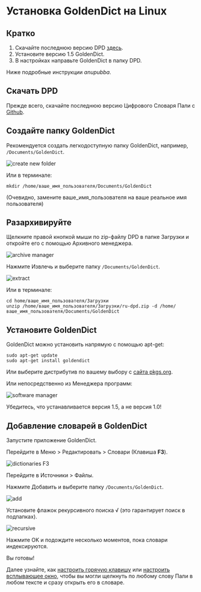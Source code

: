 # Установка GoldenDict на Linux

## Кратко

1. Скачайте последнюю версию DPD [здесь](https://github.com/digitalpalidictionary/rus-release/releases).
2. Установите версию 1.5 GoldenDict.
3. В настройках направьте GoldenDict в папку DPD.

Ниже подробные инструкции *anupubba*.

## Скачать DPD

Прежде всего, скачайте последнюю версию Цифрового Словаря Пали с [Github](https://github.com/digitalpalidictionary/rus-release/releases).

## Создайте папку GoldenDict

Рекомендуется создать легкодоступную папку GoldenDict, например, `/Documents/GoldenDict`.

![create new folder](pics/linux-install/create%20new%20folder.png)

Или в терминале:
```
mkdir /home/ваше_имя_пользователя/Documents/GoldenDict
```
(Очевидно, замените ваше_имя_пользователя на ваше реальное имя пользователя)

## Разархивируйте

Щелкните правой кнопкой мыши по zip-файлу DPD в папке Загрузки и откройте его с помощью Архивного менеджера.

![archive manager](pics/linux-install/archive%20manager.png)

Нажмите Извлечь и выберите папку `/Documents/GoldenDict`.

![extract](pics/linux-install/extract.png)

Или в терминале:
```
cd home/ваше_имя_пользователя/Загрузки
unzip /home/ваше_имя_пользователя/Загрузки/ru-dpd.zip -d /home/ваше_имя_пользователя/Documents/GoldenDict
```

## Установите GoldenDict

GoldenDict можно установить напрямую с помощью apt-get:
```
sudo apt-get update
sudo apt-get install goldendict
```

Или выберите дистрибутив по вашему выбору с [сайта pkgs.org](https://pkgs.org/download/goldendict).

Или непосредственно из Менеджера программ:

![software manager](pics/linux-install/software%20manager.png)

Убедитесь, что устанавливается версия 1.5, а не версия 1.0!

## Добавление словарей в GoldenDict

Запустите приложение GoldenDict.

Перейдите в Меню > Редактировать > Словари (Клавиша **F3**).

![dictionaries F3](pics/linux-install/dictionaries%20F3.png)

Перейдите в Источники > Файлы.

Нажмите Добавить и выберите папку `/Documents/GoldenDict`.

![add](pics/linux-install/add.png)

Установите флажок рекурсивного поиска √ (это гарантирует поиск в подпапках).

![recursive](pics/linux-install/recursive.png)

Нажмите OK и подождите несколько моментов, пока словари индексируются.

Вы готовы!

Далее узнайте, как [настроить горячую клавишу](setup_hotkey.html) или [настроить всплывающее окно](setup_scan_popup.html), чтобы вы могли щелкнуть по любому слову Пали в любом тексте и сразу открыть его в словаре.

